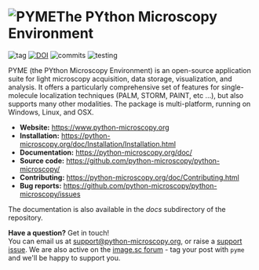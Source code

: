 # <img alt="PYME" src="PYME/resources/icons/pymeLogo.png" style="float:left"> The PYthon Microscopy Environment

![tag](https://img.shields.io/github/v/tag/python-microscopy/python-microscopy?sort=semver&logo=github)
[![DOI](https://zenodo.org/badge/224552047.svg)](https://zenodo.org/badge/latestdoi/224552047)
![commits](https://img.shields.io/github/commit-activity/m/python-microscopy/python-microscopy?logo=github)
![testing](https://img.shields.io/azure-devops/tests/davidbaddeleynz/pyme-ci/2/master?logo=azuredevops)

PYME (the PYthon Microscopy Environment) is an open-source application suite for light microscopy acquisition, data storage, visualization, and analysis. It offers a particularly comprehensive set of features for single-molecule localization techniques (PALM, STORM, PAINT, etc ...), but also supports many other modalities. The package is multi-platform, running on Windows, Linux, and OSX.

<!-- ![license](https://img.shields.io/github/license/python-microscopy/python-microscopy) -->
<!--![conda](https://img.shields.io/conda/v/david_baddeley/python-microscopy.svg)
![plat](https://img.shields.io/conda/pn/david_baddeley/python-microscopy.svg)-->

- **Website:** https://www.python-microscopy.org
- **Installation:** https://python-microscopy.org/doc/Installation/Installation.html
- **Documentation:** https://python-microscopy.org/doc/
- **Source code:** https://github.com/python-microscopy/python-microscopy/
- **Contributing:** https://python-microscopy.org/doc/Contributing.html
- **Bug reports:** https://github.com/python-microscopy/python-microscopy/issues

The documentation is also available in the *docs* subdirectory of the repository.

**Have a question?** Get in touch! \
You can email us at support@python-microscopy.org, or raise a [support issue](https://github.com/python-microscopy/python-microscopy/issues/new?assignees=&labels=support&template=support.md&title=%5BSUPPORT%5D). We are also active on the [image.sc forum](https://forum.image.sc/) - tag your post with `pyme` and we'll be happy to support you.
